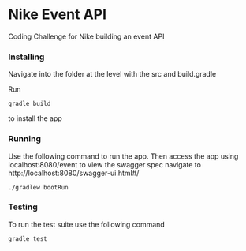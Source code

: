 # Nike Event API

Coding Challenge for Nike building an event API

### Installing

Navigate into the folder at the level with the src and build.gradle

Run

```
gradle build
```
to install the app

### Running


Use the following command to run the app. Then access the app using localhost:8080/event
to view the swagger spec navigate to http://localhost:8080/swagger-ui.html#/

```
./gradlew bootRun
```

### Testing

To run the test suite use the following command 
```
gradle test
```
